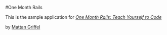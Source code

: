 #One Month Rails

This is the sample application for
  [*One Month Rails: Teach Yourself to Code*](Http://onemonthrails.com)

by [Mattan Griffel](Http://mattangriffel.com)
